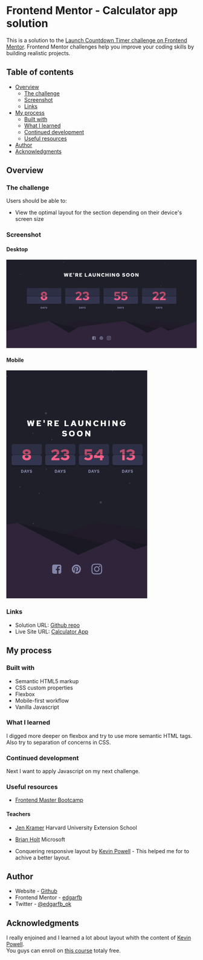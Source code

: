 # Frontend Mentor - Calculator app solution

This is a solution to the [Launch Countdown Timer challenge on Frontend Mentor](https://www.frontendmentor.io/challenges/launch-countdown-timer-N0XkGfyz-). Frontend Mentor challenges help you improve your coding skills by building realistic projects.

## Table of contents

- [Overview](#overview)
  - [The challenge](#the-challenge)
  - [Screenshot](#screenshot)
  - [Links](#links)
- [My process](#my-process)
  - [Built with](#built-with)
  - [What I learned](#what-i-learned)
  - [Continued development](#continued-development)
  - [Useful resources](#useful-resources)
- [Author](#author)
- [Acknowledgments](#acknowledgments)

## Overview

### The challenge

Users should be able to:

- View the optimal layout for the section depending on their device's screen size

### Screenshot

#### Desktop
![screenshot desktop](./screenshot_desktop.png)

#### Mobile
![screenshot mobile](./screenshot_mobile.png)


### Links

- Solution URL: [Github repo](https://github.com/edgarfb/launch-countdown-timer)
- Live Site URL: [Calculator App](https://edgarfb.github.io/launch-countdown-timer/)

## My process

### Built with

- Semantic HTML5 markup
- CSS custom properties
- Flexbox
- Mobile-first workflow
- Vanilla Javascript


### What I learned

I digged more deeper on flexbox and try to use more semantic HTML tags. Also try to separation of concerns in CSS.

### Continued development

Next I want to apply Javascript on my next challenge.


### Useful resources

- [Frontend Master Bootcamp](https://frontendmasters.com/bootcamp/)

#### Teachers

- [Jen Kramer](https://frontendmasters.com/teachers/jen-kramer/)  Harvard University Extension School
- [Brian Holt](https://frontendmasters.com/teachers/brian-holt/)  Microsoft


- Conquering responsive layout by [Kevin Powell](https://courses.kevinpowell.co/conquering-responsive-layouts) - 
This helped me for to achive a better layout. 


## Author

- Website - [Github](https://github.com/edgarfb)
- Frontend Mentor - [edgarfb](https://www.frontendmentor.io/profile/edgarfb)
- Twitter - [@edgarfb_ok](https://www.twitter.com/edgarfb_ok)


## Acknowledgments

I really enjoined and I learned a lot about layout whith the content of [Kevin Powell](https://www.kevinpowell.co/).\
You guys can enroll on [this course](https://courses.kevinpowell.co/conquering-responsive-layouts) totaly free.

